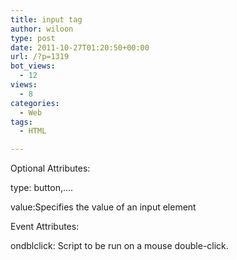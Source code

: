 ```yaml
---
title: input tag
author: wiloon
type: post
date: 2011-10-27T01:20:50+00:00
url: /?p=1319
bot_views:
  - 12
views:
  - 8
categories:
  - Web
tags:
  - HTML

---
```

Optional Attributes:

type: button,....

value:Specifies the value of an input element


Event Attributes:

ondblclick: Script to be run on a mouse double-click.